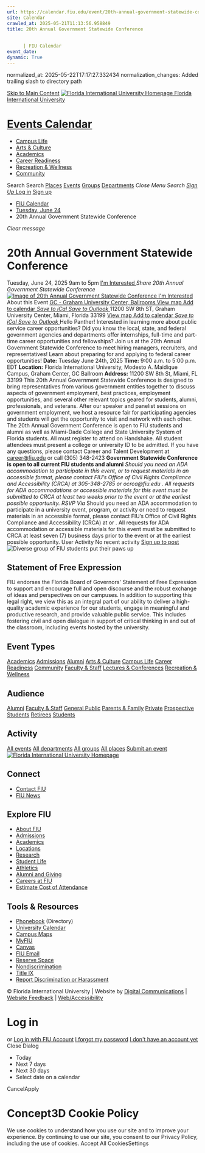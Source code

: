 ```yaml
---
url: https://calendar.fiu.edu/event/20th-annual-government-statewide-conference/
site: Calendar
crawled_at: 2025-05-21T11:13:56.958849
title: 20th Annual Government Statewide Conference
    
    
      | FIU Calendar
event_date: 
dynamic: True
---
```

normalized_at: 2025-05-22T17:17:27.332434
normalization_changes: Added trailing slash to directory path

[Skip to Main Content](https://calendar.fiu.edu/event/20th-annual-government-statewide-conference#main-content)
[![Florida International University Homepage](https://digicdn.fiu.edu/core/_assets/images/logo-top.png) Florida International University](https://www.fiu.edu)
# [Events Calendar ](https://calendar.fiu.edu/)
  * [Campus Life](https://calendar.fiu.edu/calendar?event_types%5B%5D=127595)
  * [Arts & Culture](https://calendar.fiu.edu/calendar?event_types%5B%5D=127590)
  * [Academics](https://calendar.fiu.edu/calendar?event_types%5B%5D=127582)
  * [Career Readiness](https://calendar.fiu.edu/calendar?event_types%5B%5D=127584)
  * [Recreation & Wellness](https://calendar.fiu.edu/calendar?event_types%5B%5D=127603)
  * [Community](https://calendar.fiu.edu/calendar?event_types%5B%5D=127601)


Search Search
[Places](https://calendar.fiu.edu/search/places) [Events](https://calendar.fiu.edu/calendar) [Groups](https://calendar.fiu.edu/search/groups) [Departments](https://calendar.fiu.edu/search/departments)
_Close Menu_
_Search_ [ _Sign Up_ ](https://calendar.fiu.edu/signup)
[Log in](https://calendar.fiu.edu/auth/shib_login?previous_url=https%3A%2F%2Fcalendar.fiu.edu%2Fevent%2F20th-annual-government-statewide-conference) [Sign up](https://calendar.fiu.edu/signup)
  * [FIU Calendar](https://calendar.fiu.edu/)
  * [Tuesday, June 24](https://calendar.fiu.edu/calendar/day/2025/6/24)
  * 20th Annual Government Statewide Conference


_Clear message_
# 20th Annual Government Statewide Conference
Tuesday, June 24, 2025 9am to 5pm 
[ I'm Interested ](https://calendar.fiu.edu/event/49702519118830/confirm?return=https%3A%2F%2Fcalendar.fiu.edu%2Fevent%2F20th-annual-government-statewide-conference)
_Share 20th Annual Government Statewide Conference_
[ ![Image of 20th Annual Government Statewide Conference](https://localist-images.azureedge.net/photos/49702540339043/card/c3c5847e0f5d704e611bce5be22ae90e0d9c30c8.jpg) ](https://calendar.fiu.edu/photo/49702540339043)
[ I'm Interested ](https://calendar.fiu.edu/event/49702519118830/confirm?return=https%3A%2F%2Fcalendar.fiu.edu%2Fevent%2F20th-annual-government-statewide-conference)
About this Event
[ GC - Graham University Center, Ballrooms ](https://calendar.fiu.edu/gc) [View map ](https://calendar.fiu.edu/event/20th-annual-government-statewide-conference#about_map)
[Add to calendar ](https://calendar.fiu.edu/event/20th-annual-government-statewide-conference)
[ _Save to iCal_ ](https://calendar.fiu.edu/event/20th-annual-government-statewide-conference.ics "Save to iCal") [ _Save to Outlook_ ](https://calendar.fiu.edu/event/20th-annual-government-statewide-conference.ics "Save to Outlook")
11200 SW 8th ST, Graham University Center, Miami, Florida 33199
[View map ](https://calendar.fiu.edu/event/20th-annual-government-statewide-conference#about_map)
[Add to calendar ](https://calendar.fiu.edu/event/20th-annual-government-statewide-conference)
[ _Save to iCal_ ](https://calendar.fiu.edu/event/20th-annual-government-statewide-conference.ics "Save to iCal") [ _Save to Outlook_ ](https://calendar.fiu.edu/event/20th-annual-government-statewide-conference.ics "Save to Outlook")
Hello Panther!
Interested in learning more about public service career opportunities? Did you know the local, state, and federal government agencies and departments offer internships, full-time and part-time career opportunities and fellowships? Join us at the 20th Annual Government Statewide Conference to meet hiring managers, recruiters, and representatives! Learn about preparing for and applying to federal career opportunities!
**Date:** Tuesday June 24th, 2025
**Time:** 9:00 a.m. to 5:00 p.m. EDT
**Location:** Florida International University, Modesto A. Maidique Campus, Graham Center, GC Ballroom
**Address:** 11200 SW 8th St, Miami, FL 33199
This 20th Annual Government Statewide Conference is designed to bring representatives from various government entities together to discuss aspects of government employment, best practices, employment opportunities, and several other relevant topics geared for students, alumni, professionals, and veterans.
After our speaker and panelist sessions on government employment, we host a resource fair for participating agencies and students will get the opportunity to visit and network with each other.
The 20th Annual Government Conference is open to FIU students and alumni as well as Miami-Dade College and State University System of Florida students. All must register to attend on Handshake. All student attendees must present a college or university ID to be admitted.
If you have any questions, please contact Career and Talent Development at career@fiu.edu or call (305) 348-2423
**Government Statewide Conference is open to all current FIU students and alumni**
_Should you need an ADA accommodation to participate in this event, or to request materials in an accessible format, please contact FIU’s Office of Civil Rights Compliance and Accessibility (CRCA) at 305-348-2785 or_ _ocrca@fiu.edu_ _. All requests for ADA accommodations or accessible materials for this event must be submitted to CRCA at least two weeks prior to the event or at the earliest possible opportunity._
_RSVP Via_
Should you need an ADA accommodation to participate in a university event, program, or activity or need to request materials in an accessible format, please contact FIU’s Office of Civil Rights Compliance and Accessibility (CRCA) at or . All requests for ADA accommodation or accessible materials for this event must be submitted to CRCA at least seven (7) business days prior to the event or at the earliest possible opportunity. 
User Activity
No recent activity
[Sign up to post](https://calendar.fiu.edu/auth/shib_login?previous_url=https%3A%2F%2Fcalendar.fiu.edu%2Fevent%2F20th-annual-government-statewide-conference)
![Diverse group of FIU students put their paws up](https://www.fiu.edu/_assets/images/thumbnail-students-paw.jpg)
## Statement of Free Expression
FIU endorses the Florida Board of Governors' Statement of Free Expression to support and encourage full and open discourse and the robust exchange of ideas and perspectives on our campuses. In addition to supporting this legal right, we view this as an integral part of our ability to deliver a high-quality academic experience for our students, engage in meaningful and productive research, and provide valuable public service. This includes fostering civil and open dialogue in support of critical thinking in and out of the classroom, including events hosted by the university.
## Event Types
[Academics](https://calendar.fiu.edu/calendar?event_types%5B%5D=127582)
[Admissions](https://calendar.fiu.edu/calendar?event_types%5B%5D=127583)
[Alumni](https://calendar.fiu.edu/calendar?event_types%5B%5D=127589)
[Arts & Culture](https://calendar.fiu.edu/calendar?event_types%5B%5D=127590)
[Campus Life](https://calendar.fiu.edu/calendar?event_types%5B%5D=127595)
[Career Readiness](https://calendar.fiu.edu/calendar?event_types%5B%5D=127584)
[Community](https://calendar.fiu.edu/calendar?event_types%5B%5D=127601)
[Faculty & Staff](https://calendar.fiu.edu/calendar?event_types%5B%5D=127602)
[Lectures & Conferences](https://calendar.fiu.edu/calendar?event_types%5B%5D=127587)
[Recreation & Wellness](https://calendar.fiu.edu/calendar?event_types%5B%5D=127603)
## Audience
[Alumni](https://calendar.fiu.edu/calendar?event_types%5B%5D=121721)
[Faculty & Staff](https://calendar.fiu.edu/calendar?event_types%5B%5D=121720)
[General Public](https://calendar.fiu.edu/calendar?event_types%5B%5D=121722)
[Parents & Family](https://calendar.fiu.edu/calendar?event_types%5B%5D=36918157286658)
[Private](https://calendar.fiu.edu/calendar?event_types%5B%5D=129753)
[Prospective Students](https://calendar.fiu.edu/calendar?event_types%5B%5D=121723)
[Retirees](https://calendar.fiu.edu/calendar?event_types%5B%5D=37290279036119)
[Students](https://calendar.fiu.edu/calendar?event_types%5B%5D=121719)
## Activity
[All events](https://calendar.fiu.edu/search?what=events)
[All departments](https://calendar.fiu.edu/search/departments)
[All groups](https://calendar.fiu.edu/search?what=groups)
[All places](https://calendar.fiu.edu/search?what=places)
[Submit an event](https://calendar.fiu.edu/admin/events/new/basic-information)
[ ![Florida International University Homepage](https://digicdn.fiu.edu/core/_assets/images/footer-logo.svg) ](https://www.fiu.edu/)
## Connect
  * [Contact FIU](https://www.fiu.edu/about/contact-us/index.html)
  * [FIU News](https://news.fiu.edu/)


## Explore FIU
  * [About FIU](https://www.fiu.edu/about/index.html)
  * [Admissions](https://www.fiu.edu/admissions/index.html)
  * [Academics](https://www.fiu.edu/academics/index.html)
  * [Locations](https://www.fiu.edu/locations/index.html)
  * [Research](https://www.fiu.edu/research/index.html)
  * [Student Life](https://www.fiu.edu/student-life/index.html)
  * [Athletics](https://www.fiu.edu/athletics/index.html)
  * [Alumni and Giving](https://www.fiu.edu/alumni-and-giving/index.html)
  * [Careers at FIU](https://hr.fiu.edu/careers/)
  * [Estimate Cost of Attendance](https://onestop.fiu.edu/finances/estimate-your-costs/)


## Tools & Resources
  * [Phonebook](https://phonebook.fiu.edu) (Directory)
  * [University Calendar](https://calendar.fiu.edu/)
  * [Campus Maps](https://campusmaps.fiu.edu/)
  * [MyFIU](https://my.fiu.edu/)
  * [Canvas](https://canvas.fiu.edu)
  * [FIU Email](http://mail.fiu.edu/)
  * [Reserve Space](https://reservespace.fiu.edu/make-reservation/)
  * [Nondiscrimination](https://ace.fiu.edu/civil-rights-and-accessibility/harassment-and-discrimination/)
  * [Title IX](https://ace.fiu.edu/title-ix/)
  * [Report Discrimination or Harassment](https://report.fiu.edu/)


© Florida International University  | Website by [Digital Communications](https://stratcomm.fiu.edu/digital-print/websites/) | [Website Feedback](https://webforms.fiu.edu/view.php?id=370774&element_5=https://calendar.fiu.edu/https://calendar.fiu.edu/) | [Web/Accessibility](https://accessibility.fiu.edu/)
# Log in
or
[Log in with FIU Account](https://calendar.fiu.edu/auth/shib_login?previous_url=https%3A%2F%2Fcalendar.fiu.edu%2Fevent%2F20th-annual-government-statewide-conference)
[I forgot my password](https://calendar.fiu.edu/auth/forgot) [I don't have an account yet](https://calendar.fiu.edu/signup)
Close Dialog
  * Today
  * Next 7 days
  * Next 30 days
  * Select date on a calendar


CancelApply
# Concept3D Cookie Policy
We use cookies to understand how you use our site and to improve your experience. By continuing to use our site, you consent to our Privacy Policy, including the use of cookies. 
Accept All CookiesSettings
